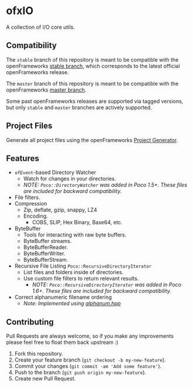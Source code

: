 ofxIO
=========

A collection of I/O core utils.

## Compatibility
The `stable` branch of this repository is meant to be compatible with the openFrameworks [stable branch](https://github.com/openframeworks/openFrameworks/tree/stable), which corresponds to the latest official openFrameworks release.

The `master` branch of this repository is meant to be compatible with the openFrameworks [master branch](https://github.com/openframeworks/openFrameworks/tree/master).

Some past openFrameworks releases are supported via tagged versions, but only `stable` and `master` branches are actively supported.

## Project Files

Generate all project files using the openFrameworks [Project Generator](http://openframeworks.cc/learning/01_basics/how_to_add_addon_to_project/).

## Features
- `ofEvent`-based Directory Watcher
  - Watch for changes in your directories.
  - _NOTE: `Poco::DirectoryWatcher` was added in Poco 1.5+.  These files are included for backward compatibility._
- File filters.
- Compression
  - Zip, deflate, gzip, snappy, LZ4
  - Encoding.
    - COBS, SLIP, Hex Binary, Base64, etc.
- ByteBuffer
  - Tools for interacting with raw byte buffers.
  - ByteBuffer streams.
  - ByteBufferReader.
  - ByteBufferWriter.
  - ByteBufferStream.
- Recursive File Listing `Poco::RecursiveDirectoryIterator`
  - List files and folders inside of directories.
  - Use custom file filters to return relevant results.
    - _NOTE: `Poco::RecursiveDirectoryIterator` was added in Poco 1.6+.  These files are included for backward compatibility._
- Correct alphanumeric filename ordering
  - _Note: Implemented using [alphanum.hpp](http://www.davekoelle.com/files/alphanum.hpp)_

## Contributing

Pull Requests are always welcome, so if you make any improvements please feel free to float them back upstream :)

1. Fork this repository.
2. Create your feature branch (`git checkout -b my-new-feature`).
3. Commit your changes (`git commit -am 'Add some feature'`).
4. Push to the branch (`git push origin my-new-feature`).
5. Create new Pull Request.
